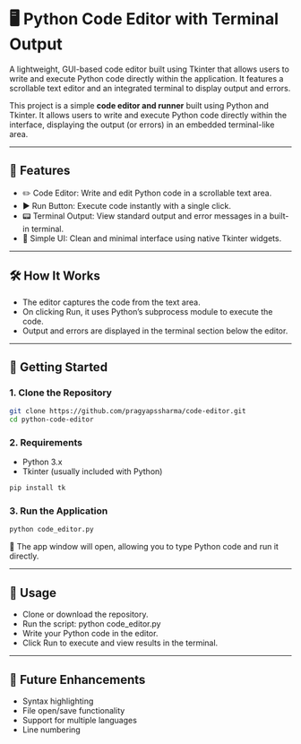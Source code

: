 # 🖥️ Python Code Editor with Terminal Output
A lightweight, GUI-based code editor built using Tkinter that allows users to write and execute Python code directly within the application. It features a scrollable text editor and an integrated terminal to display output and errors.
 

This project is a simple **code editor and runner** built using Python and Tkinter. It allows users to write and execute Python code directly within the interface, displaying the output (or errors) in an embedded terminal-like area.

---

## 🚀 Features
- ✏️ Code Editor: Write and edit Python code in a scrollable text area.
- ▶️ Run Button: Execute code instantly with a single click.
- 📟 Terminal Output: View standard output and error messages in a built-in terminal.
- 🧵 Simple UI: Clean and minimal interface using native Tkinter widgets.

---

## 🛠️ How It Works
- The editor captures the code from the text area.
- On clicking Run, it uses Python’s subprocess module to execute the code.
- Output and errors are displayed in the terminal section below the editor.

---

## 🚀 Getting Started

### 1. Clone the Repository

```bash
git clone https://github.com/pragyapssharma/code-editor.git
cd python-code-editor
```

### 2. Requirements
- Python 3.x
- Tkinter (usually included with Python)

```bash
pip install tk
```

### 3. Run the Application

```bash
python code_editor.py
```
📝 The app window will open, allowing you to type Python code and run it directly.


---

## 🧪 Usage
- Clone or download the repository.
- Run the script:
python code_editor.py
- Write your Python code in the editor.
- Click Run to execute and view results in the terminal.

---

## 🧠 Future Enhancements
- Syntax highlighting
- File open/save functionality
- Support for multiple languages
- Line numbering
